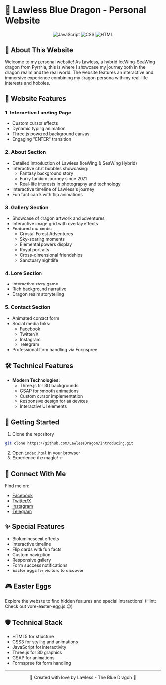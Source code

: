 # 🐉 Lawless Blue Dragon - Personal Website

<p align="center">
  <img src="https://img.shields.io/badge/JavaScript-70.7%25-yellow?style=flat-square&logo=javascript" alt="JavaScript">
  <img src="https://img.shields.io/badge/CSS-23.5%25-blue?style=flat-square&logo=css3" alt="CSS">
  <img src="https://img.shields.io/badge/HTML-5.8%25-orange?style=flat-square&logo=html5" alt="HTML">
</p>

## 💫 About This Website

Welcome to my personal website! As Lawless, a hybrid IceWing-SeaWing dragon from Pyrrhia, this is where I showcase my journey both in the dragon realm and the real world. The website features an interactive and immersive experience combining my dragon persona with my real-life interests and hobbies.

## 🎨 Website Features

### 1. Interactive Landing Page
- Custom cursor effects
- Dynamic typing animation
- Three.js powered background canvas
- Engaging "ENTER" transition

### 2. About Section
- Detailed introduction of Lawless (IceWing & SeaWing Hybrid)
- Interactive chat bubbles showcasing:
  - Fantasy background story
  - Furry fandom journey since 2021
  - Real-life interests in photography and technology
- Interactive timeline of Lawless's journey
- Fun fact cards with flip animations

### 3. Gallery Section
- Showcase of dragon artwork and adventures
- Interactive image grid with overlay effects
- Featured moments:
  - Crystal Forest Adventures
  - Sky-soaring moments
  - Elemental powers display
  - Royal portraits
  - Cross-dimensional friendships
  - Sanctuary nightlife

### 4. Lore Section
- Interactive story game
- Rich background narrative
- Dragon realm storytelling

### 5. Contact Section
- Animated contact form
- Social media links:
  - Facebook
  - Twitter/X
  - Instagram
  - Telegram
- Professional form handling via Formspree

## 🛠️ Technical Features

- **Modern Technologies:**
  - Three.js for 3D backgrounds
  - GSAP for smooth animations
  - Custom cursor implementation
  - Responsive design for all devices
  - Interactive UI elements

## 🚀 Getting Started

1. Clone the repository
```bash
git clone https://github.com/LawlessDragon/Introducing.git
```

2. Open `index.html` in your browser
3. Experience the magic! ✨

## 📱 Connect With Me

Find me on:
- [Facebook](https://www.facebook.com/ilham.farhansyah.792)
- [Twitter/X](https://x.com/BlueLawless)
- [Instagram](https://www.instagram.com/lawless_derg)
- [Telegram](https://t.me/BlueLawless)

## ✨ Special Features

- Bioluminescent effects
- Interactive timeline
- Flip cards with fun facts
- Custom navigation
- Responsive gallery
- Form success notifications
- Easter eggs for visitors to discover

## 🎮 Easter Eggs

Explore the website to find hidden features and special interactions! (Hint: Check out vore-easter-egg.js 😉)

## 🛡️ Technical Stack

- HTML5 for structure
- CSS3 for styling and animations
- JavaScript for interactivity
- Three.js for 3D graphics
- GSAP for animations
- Formspree for form handling

---

<p align="center">🌟 Created with love by Lawless - The Blue Dragon 🐉</p>
